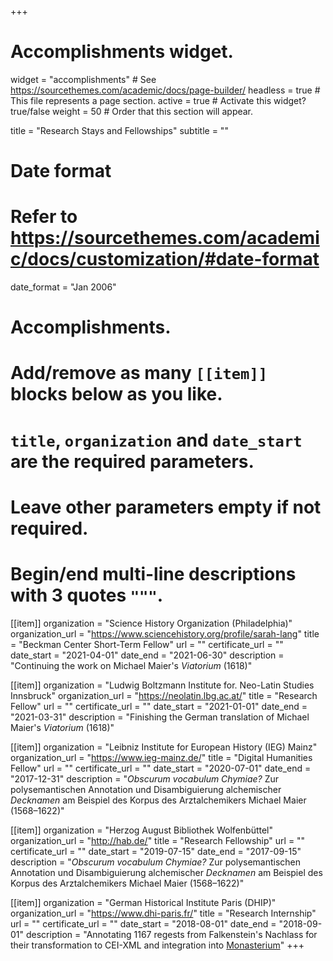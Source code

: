 +++
# Accomplishments widget.
widget = "accomplishments"  # See https://sourcethemes.com/academic/docs/page-builder/
headless = true  # This file represents a page section.
active = true  # Activate this widget? true/false
weight = 50  # Order that this section will appear.

title = "Research Stays and Fellowships"
subtitle = ""

# Date format
#   Refer to https://sourcethemes.com/academic/docs/customization/#date-format
date_format = "Jan 2006"

# Accomplishments.
#   Add/remove as many `[[item]]` blocks below as you like.
#   `title`, `organization` and `date_start` are the required parameters.
#   Leave other parameters empty if not required.
#   Begin/end multi-line descriptions with 3 quotes `"""`.

[[item]]
  organization = "Science History Organization (Philadelphia)"
  organization_url = "https://www.sciencehistory.org/profile/sarah-lang"
  title = "Beckman Center Short-Term Fellow"
  url = ""
  certificate_url = ""
  date_start = "2021-04-01"
  date_end = "2021-06-30"
  description = "Continuing the work on Michael Maier's *Viatorium* (1618)"
  
[[item]]
  organization = "Ludwig Boltzmann Institute for. Neo-Latin Studies Innsbruck"
  organization_url = "https://neolatin.lbg.ac.at/"
  title = "Research Fellow"
  url = ""
  certificate_url = ""
  date_start = "2021-01-01"
  date_end = "2021-03-31"
  description = "Finishing the German translation of Michael Maier's *Viatorium* (1618)"

[[item]]
  organization = "Leibniz Institute for European History (IEG) Mainz"
  organization_url = "https://www.ieg-mainz.de/"
  title = "Digital Humanities Fellow"
  url = ""
  certificate_url = ""
  date_start = "2020-07-01"
  date_end = "2017-12-31"
  description = "*Obscurum vocabulum Chymiae?* Zur polysemantischen Annotation und Disambiguierung alchemischer *Decknamen* am Beispiel des Korpus des Arztalchemikers Michael Maier (1568–1622)"

[[item]]
  organization = "Herzog August Bibliothek Wolfenbüttel"
  organization_url = "http://hab.de/"
  title = "Research Fellowship"
  url = ""
  certificate_url = ""
  date_start = "2019-07-15"
  date_end = "2017-09-15"
  description = "*Obscurum vocabulum Chymiae?* Zur polysemantischen Annotation und Disambiguierung alchemischer *Decknamen* am Beispiel des Korpus des Arztalchemikers Michael Maier (1568–1622)"

[[item]]
  organization = "German Historical Institute Paris (DHIP)"
  organization_url = "https://www.dhi-paris.fr/"
  title = "Research Internship"
  url = ""
  certificate_url = ""
  date_start = "2018-08-01"
  date_end = "2018-09-01"
  description = "Annotating 1167 regests from Falkenstein's Nachlass for their transformation to CEI-XML and integration into [Monasterium](http://monasterium.net/)"
+++


            
